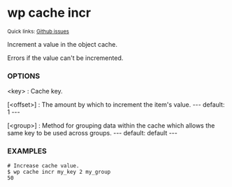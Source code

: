 # wp cache incr

<small>Quick links: <a href="https://github.com/wp-cli/wp-cli/issues?q=is%3Aopen+label%3Acommand%3Acache-incr+sort%3Aupdated-desc">Github issues</a></small>

Increment a value in the object cache.

Errors if the value can't be incremented.

### OPTIONS

&lt;key&gt;
: Cache key.

[&lt;offset&gt;]
: The amount by which to increment the item's value.
\---
default: 1
\---

[&lt;group&gt;]
: Method for grouping data within the cache which allows the same key to be used across groups.
\---
default: default
\---

### EXAMPLES

    # Increase cache value.
    $ wp cache incr my_key 2 my_group
    50



